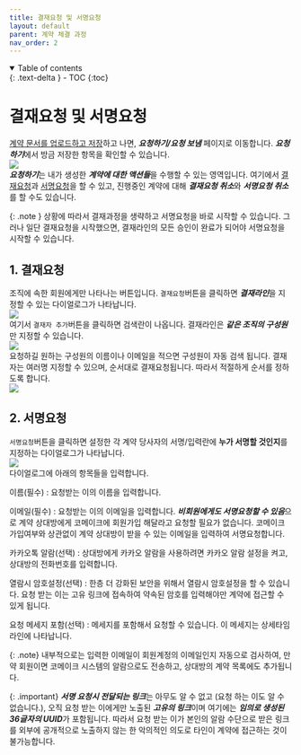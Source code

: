 ```yaml
---
title: 결재요청 및 서명요청
layout: default
parent: 계약 체결 과정
nav_order: 2
---
```


<details open markdown="block">
  <summary>
    Table of contents
  </summary>
  {: .text-delta }
- TOC
{:toc}
</details>

# 결재요청 및 서명요청

[계약 문서를 업로드하고 저장](/process/create.html)하고 나면, ***요청하기/요청 보냄*** 페이지로 이동합니다. ***요청하기***에서 방금 저장한 항목을 확인할 수 있습니다.  
![](/assets/process/send1.png)  
 ***요청하기***는 내가 생성한 ***계약에 대한 액션들***을 수행할 수 있는 영역입니다. 여기에서 [결재요청](#1-결재요청)과 [서명요청](#2-서명요청)을 할 수 있고, 진행중인 계약에 대해 ***결재요청 취소***와 ***서명요청 취소***를 할 수도 있습니다.

{: .note }
상황에 따라서 결재과정을 생략하고 서명요청을 바로 시작할 수 있습니다. 그러나 일단 결재요청을 시작했으면, 결재라인의 모든 승인이 완료가 되어야 서명요청을 시작할 수 있습니다.


## 1. 결재요청

조직에 속한 회원에게만 나타나는 버튼입니다. `결재요청`버튼을 클릭하면 ***결재라인***을 지정할 수 있는 다이얼로그가 나타납니다.  
![](/assets/process/send2.png)  
여기서 `결재자 추가`버튼을 클릭하면 검색란이 나옵니다. 결재라인은 ***같은 조직의 구성원***만 지정할 수 있습니다.  
![](/assets/process/send3.png)  
요청하길 원하는 구성원의 이름이나 이메일을 적으면 구성원이 자동 검색 됩니다. 결재자는 여러명 지정할 수 있으며, 순서대로 결재요청됩니다. 따라서 적절하게 순서를 정하도록 합니다.  
![](/assets/process/send4.png)  



## 2. 서명요청

`서명요청`버튼을 클릭하면 설정한 각 계약 당사자의 서명/입력란에 **누가 서명할 것인지**를 지정하는 다이얼로그가 나타납니다.  
![](/assets/process/send5.png)  
다이얼로그에 아래의 항목들을 입력합니다.

이름(필수)
: 요청받는 이의 이름을 입력합니다.  

이메일(필수)
: 요청받는 이의 이메일을 입력합니다. ***비회원에게도 서명요청할 수 있음***으로 계약 상대방에게 코메이크에 회원가입 해달라고 요청할 필요가 없습니다. 코메이크 가입여부와 상관없이 계약 상대방이 받을 수 있는 이메일을 입력하여 서명요청합니다.  

카카오톡 알람(선택)
: 상대방에게 카카오 알람을 사용하려면 카카오 알람 설정을 켜고, 상대방의 전화번호를 입력합니다.  

열람시 암호설정(선택)
: 한층 더 강화된 보안을 위해서 열람시 암호설정을 할 수 있습니다. 요청 받는 이는 고유 링크에 접속하여 약속된 암호를 입력해야만 계약에 접근할 수 있게 됩니다.  

요청 메세지 포함(선택)
: 메세지를 포함해서 요청할 수 있습니다. 이 메세지는 상세타임라인에 나타납니다.  

{: .note}
내부적으로는 입력한 이메일이 회원계정의 이메일인지 자동으로 검사하여, 만약 회원이면 코메이크 시스템의 알람으로도 전송하고, 상대방의 계약 목록에도 추가됩니다. 

{: .important}
***서명 요청시 전달되는 링크***는 아무도 알 수 없고 (요청 하는 이도 알 수 없습니다.), 오직 요청 받는 이에게만 노출된 ***고유의 링크***이며 여기에는 ***임의로 생성된 36글자의 UUID***가 포함됩니다. 따라서 요청 받는 이가 본인의 알람 수단으로 받은 링크를 외부에 공개적으로 노출하지 않는 한 악의적인 의도로 타인이 계약에 접근하는 것이 불가능합니다.



